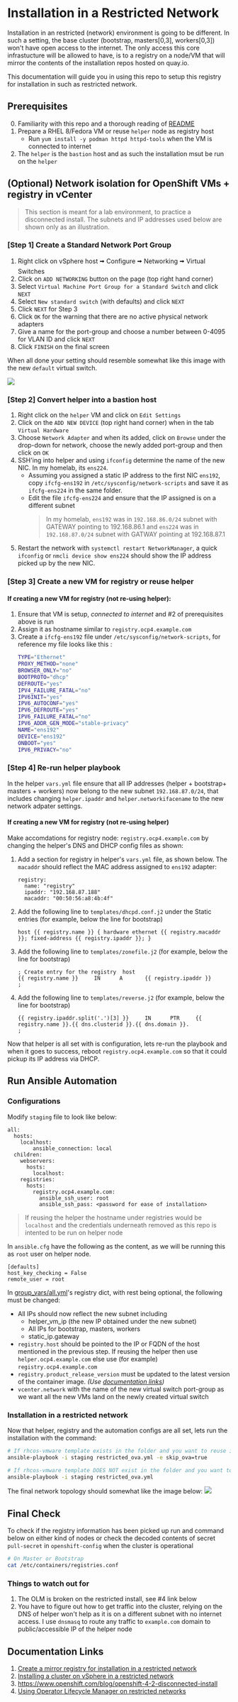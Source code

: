 # Installation in a Restricted Network 

Installation in an restricted (network) environment is going to be different. In such a setting, the base cluster (bootstrap, masters[0,3], workers[0,3]) won't have open access to the internet. The only access this core infrastucture will be allowed to have, is to a registry on a node/VM that will mirror the contents of the installation repos hosted on quay.io. 

This documentation will guide you in using this repo to setup this registry for installation in such as restricted network.

## Prerequisites
0. Familiarity with this repo and a thorough reading of [README](README.md) 
1. Prepare a RHEL 8/Fedora VM or reuse `helper` node as registry host
   * Run `yum install -y podman httpd httpd-tools` when the VM is connected to internet
2. The `helper` is the `bastion` host and as such the installation msut be run on the `helper`

## (Optional) Network isolation for OpenShift VMs + registry in vCenter
> This section is meant for a lab environment, to practice a disconnected install. The subnets and IP addresses used below are shown only as an illustration.

### [Step 1] Create a Standard Network Port Group
1. Right click on vSphere host 🠪 Configure 🠪 Networking 🠪 Virtual Switches 
2. Click on `ADD NETWORKING` button on the page (top right hand corner)
3. Select `Virtual Machine Port Group for a Standard Switch` and click `NEXT`
4. Select `New standard switch` (with defaults) and click `NEXT`
5. Click `NEXT` for Step 3 
6. Click `OK` for the warning that there are no active physical network adapters 
7. Give a name for the port-group and choose a number between 0-4095 for VLAN ID and click `NEXT`
8. Click `FINISH` on the final screen

When all done your setting should resemble somewhat like this image with the new `default` virtual switch.

[![](.images/virtual-switch.png)](.images/virtual-switch.png)

### [Step 2] Convert helper into a bastion host
1. Right click on the `helper` VM and click on `Edit Settings`
2. Click on the `ADD NEW DEVICE` (top right hand corner) when in the tab `Virtual Hardware`
3. Choose `Network Adapter` and  when its added, click on `Browse` under the drop-down for network, choose the newly added port-group and then click on `OK`
4. SSH'ing into helper and using `ifconfig` determine the name of the new NIC. In my homelab, its `ens224`. 
    * Assuming you assigned a static IP address to the first NIC `ens192`, copy `ifcfg-ens192` in `/etc/sysconfig/network-scripts` and save it as `ifcfg-ens224` in the same folder. 
    * Edit the file `ifcfg-ens224` and ensure that the IP assigned is on a different subnet
      > In my homelab, `ens192` was in `192.168.86.0/24` subnet with GATEWAY pointing to 192.168.86.1 and  `ens224` was in `192.168.87.0/24` subnet with GATWAY pointing at 192.168.87.1
5. Restart the network with `systemctl restart NetworkManager`, a quick `ifconfig` or `nmcli device show ens224` should show the IP address picked up by the new NIC. 

### [Step 3] Create a new VM for registry or reuse helper 

#### If creating a new VM for registry (not re-using helper):
1. Ensure that VM is setup, *connected to internet* and #2 of prerequisites above is run
2. Assign it as hostname similar to `registry.ocp4.example.com`
3. Create a `ifcfg-ens192` file under `/etc/sysconfig/network-scripts`, for reference my file looks like this :
   ```sh 
   TYPE="Ethernet"
   PROXY_METHOD="none"
   BROWSER_ONLY="no"
   BOOTPROTO="dhcp"
   DEFROUTE="yes"
   IPV4_FAILURE_FATAL="no"
   IPV6INIT="yes"
   IPV6_AUTOCONF="yes"
   IPV6_DEFROUTE="yes"
   IPV6_FAILURE_FATAL="no"
   IPV6_ADDR_GEN_MODE="stable-privacy"
   NAME="ens192"
   DEVICE="ens192"
   ONBOOT="yes"
   IPV6_PRIVACY="no"
   ```

### [Step 4] Re-run helper playbook

In the helper `vars.yml` file ensure that all IP addresses (helper + bootstrap+ masters + workers) now belong to the new subnet `192.168.87.0/24`, that includes changing `helper.ipaddr` and `helper.networkifacename` to the new network adpater settings. 

#### If creating a new VM for registry (not re-using helper)
Make accomdations for registry node: `registry.ocp4.example.com` by changing the helper's DNS and DHCP config files as shown:
1. Add a section for registry in helper's `vars.yml` file, as shown below. The `macaddr` should reflect the MAC address assigned to `ens192` adapter:
   ```
   registry:
     name: "registry"
     ipaddr: "192.168.87.188"
     macaddr: "00:50:56:a8:4b:4f"
   ```
2. Add the following line to `templates/dhcpd.conf.j2` under the Static entries (for example, below the line for bootstrap)
   ```
   host {{ registry.name }} { hardware ethernet {{ registry.macaddr }}; fixed-address {{ registry.ipaddr }}; }
   ```
3. Add the following line to `templates/zonefile.j2` (for example, below the line for bootstrap)
   ```
   ; Create entry for the registry  host
   {{ registry.name }}     IN      A       {{ registry.ipaddr }}
   ;
   ```
4. Add the following line to `templates/reverse.j2` (for example, below the line for bootstrap)
   ```
   {{ registry.ipaddr.split('.')[3] }}     IN      PTR     {{ registry.name }}.{{ dns.clusterid }}.{{ dns.domain }}.
   ;
   ```

Now that helper is all set with is configuration, lets re-run the playbook and when it goes to success, reboot `registry.ocp4.example.com` so that it could pickup its IP address via DHCP. 

## Run Ansible Automation

### Configurations 

Modify `staging` file to look like below:
```
all:
  hosts:
    localhost: 
        ansible_connection: local
  children:
    webservers:
      hosts:
        localhost:
    registries:
      hosts:
        registry.ocp4.example.com:
          ansible_ssh_user: root
          ansible_ssh_pass: <password for ease of installation> 
```
> If reusing the helper the hostname under registries would be `localhost` and the credentials underneath removed as this repo is intented to be run on helper node

In `ansible.cfg` have the following as the content, as we will be running this as `root` user on helper node.
```
[defaults]
host_key_checking = False 
remote_user = root
```
In [group_vars/all.yml](group_vars/all.yml)'s  registry dict, with rest being optional, the following must be changed:  
   * All IPs should now reflect the new subnet including 
     * helper_vm_ip (the new IP obtained under the new subnet)
     * All IPs for bootstrap, masters, workers
     * static_ip.gateway 
   * `registry.host` should be pointed to the IP or FQDN of the host mentioned in the previous step. If reusing the helper then use `helper.ocp4.example.com` else use (for example) `registry.ocp4.example.com`
   * `registry.product_release_version` must be updated to the latest version of the container image. _(Use [documentation links](#documentation-links))_
   * `vcenter.network` with the name of the new virtual switch port-group as we want all the new VMs land on the newly created virtual switch

### Installation in a restricted network 

Now that helper, registry and the automation configs are all set, lets run the installation with the command:

```sh
# If rhcos-vmware template exists in the folder and you want to reuse it
ansible-playbook -i staging restricted_ova.yml -e skip_ova=true

# If rhcos-vmware template DOES NOT exist in the folder and you want to download/upload/create it
ansible-playbook -i staging restricted_ova.yml
```

The final network topology should somewhat like the image below:
[![](.images/virtual-switch-final.png)](.images/virtual-switch-final.png)

## Final Check 

To check if the registry information has been picked up run and command below  on either kind of nodes or check the decoded contents of secret `pull-secret` in `openshift-config` when the cluster is operational
```sh 
# On Master or Bootstrap
cat /etc/containers/registries.conf
```

### Things to watch out for
1. The OLM is broken on the restricted install, see #4 link below
2. You have to figure out how to get traffic into the cluster, relying on the DNS of helper won't help as it is on a different subnet with no internet access. I use `dnsmasq` to route any traffic to `example.com` domain to public/accessible IP of the helper node


## Documentation Links 
1.  [Create a mirror registry for installation in a restricted network](https://docs.openshift.com/container-platform/4.4/installing/install_config/installing-restricted-networks-preparations.html)
2. [Installing a cluster on vSphere in a restricted network](https://docs.openshift.com/container-platform/4.4/installing/installing_vsphere/installing-restricted-networks-vsphere.html)
3. https://www.openshift.com/blog/openshift-4-2-disconnected-install
4. [Using Operator Lifecycle Manager on restricted networks](https://docs.openshift.com/container-platform/4.4/operators/olm-restricted-networks.html)